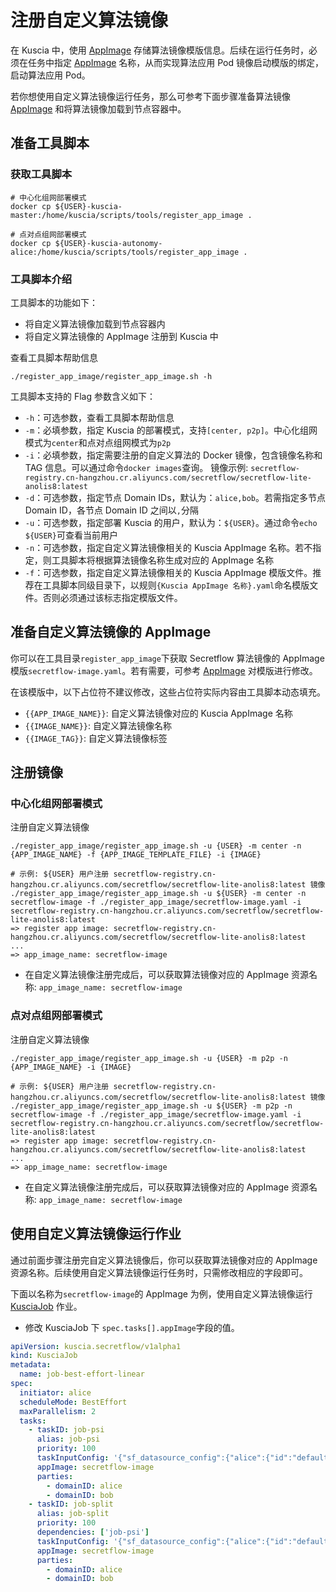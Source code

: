 # 注册自定义算法镜像

在 Kuscia 中，使用 [AppImage](../reference/concepts/appimage_cn.md) 存储算法镜像模版信息。后续在运行任务时，必须在任务中指定 [AppImage](../reference/concepts/appimage_cn.md) 名称，从而实现算法应用 Pod 镜像启动模版的绑定，启动算法应用 Pod。

若你想使用自定义算法镜像运行任务，那么可参考下面步骤准备算法镜像 [AppImage](../reference/concepts/appimage_cn.md) 和将算法镜像加载到节点容器中。

## 准备工具脚本

### 获取工具脚本

```shell
# 中心化组网部署模式
docker cp ${USER}-kuscia-master:/home/kuscia/scripts/tools/register_app_image .

# 点对点组网部署模式
docker cp ${USER}-kuscia-autonomy-alice:/home/kuscia/scripts/tools/register_app_image .
```

### 工具脚本介绍

工具脚本的功能如下：

- 将自定义算法镜像加载到节点容器内
- 将自定义算法镜像的 AppImage 注册到 Kuscia 中

查看工具脚本帮助信息

```shell
./register_app_image/register_app_image.sh -h
```

工具脚本支持的 Flag 参数含义如下：

- `-h`：可选参数，查看工具脚本帮助信息
- `-m`：必填参数，指定 Kuscia 的部署模式，支持`[center, p2p]`。中心化组网模式为`center`和点对点组网模式为`p2p`
- `-i`：必填参数，指定需要注册的自定义算法的 Docker 镜像，包含镜像名称和 TAG 信息。可以通过命令`docker images`查询。 镜像示例: `secretflow-registry.cn-hangzhou.cr.aliyuncs.com/secretflow/secretflow-lite-anolis8:latest`
- `-d`：可选参数，指定节点 Domain IDs，默认为：`alice,bob`。若需指定多节点 Domain ID，各节点 Domain ID 之间以`,`分隔
- `-u`：可选参数，指定部署 Kuscia 的用户，默认为：`${USER}`。通过命令`echo ${USER}`可查看当前用户
- `-n`：可选参数，指定自定义算法镜像相关的 Kuscia AppImage 名称。若不指定，则工具脚本将根据算法镜像名称生成对应的 AppImage 名称
- `-f`：可选参数，指定自定义算法镜像相关的 Kuscia AppImage 模版文件。推荐在工具脚本同级目录下，以规则`{Kuscia AppImage 名称}.yaml`命名模版文件。否则必须通过该标志指定模版文件。

## 准备自定义算法镜像的 AppImage

你可以在工具目录`register_app_image`下获取 Secretflow 算法镜像的 AppImage 模版`secretflow-image.yaml`。若有需要，可参考 [AppImage](../reference/concepts/appimage_cn.md) 对模版进行修改。

在该模版中，以下占位符不建议修改，这些占位符实际内容由工具脚本动态填充。
- `{{APP_IMAGE_NAME}}`: 自定义算法镜像对应的 Kuscia AppImage 名称
- `{{IMAGE_NAME}}`: 自定义算法镜像名称
- `{{IMAGE_TAG}}`: 自定义算法镜像标签

## 注册镜像

### 中心化组网部署模式

注册自定义算法镜像

```shell
./register_app_image/register_app_image.sh -u {USER} -m center -n {APP_IMAGE_NAME} -f {APP_IMAGE_TEMPLATE_FILE} -i {IMAGE}

# 示例: ${USER} 用户注册 secretflow-registry.cn-hangzhou.cr.aliyuncs.com/secretflow/secretflow-lite-anolis8:latest 镜像
./register_app_image/register_app_image.sh -u ${USER} -m center -n secretflow-image -f ./register_app_image/secretflow-image.yaml -i secretflow-registry.cn-hangzhou.cr.aliyuncs.com/secretflow/secretflow-lite-anolis8:latest
=> register app image: secretflow-registry.cn-hangzhou.cr.aliyuncs.com/secretflow/secretflow-lite-anolis8:latest
...
=> app_image_name: secretflow-image
```

- 在自定义算法镜像注册完成后，可以获取算法镜像对应的 AppImage 资源名称: `app_image_name: secretflow-image`

### 点对点组网部署模式

注册自定义算法镜像

```shell
./register_app_image/register_app_image.sh -u {USER} -m p2p -n {APP_IMAGE_NAME} -i {IMAGE}

# 示例: ${USER} 用户注册 secretflow-registry.cn-hangzhou.cr.aliyuncs.com/secretflow/secretflow-lite-anolis8:latest 镜像
./register_app_image/register_app_image.sh -u ${USER} -m p2p -n secretflow-image -f ./register_app_image/secretflow-image.yaml -i secretflow-registry.cn-hangzhou.cr.aliyuncs.com/secretflow/secretflow-lite-anolis8:latest
=> register app image: secretflow-registry.cn-hangzhou.cr.aliyuncs.com/secretflow/secretflow-lite-anolis8:latest
...
=> app_image_name: secretflow-image
```
- 在自定义算法镜像注册完成后，可以获取算法镜像对应的 AppImage 资源名称: `app_image_name: secretflow-image`


## 使用自定义算法镜像运行作业

通过前面步骤注册完自定义算法镜像后，你可以获取算法镜像对应的 AppImage 资源名称。后续使用自定义算法镜像运行任务时，只需修改相应的字段即可。

下面以名称为`secretflow-image`的 AppImage 为例，使用自定义算法镜像运行 [KusciaJob](../reference/concepts/kusciajob_cn.md) 作业。

- 修改 KusciaJob 下 `spec.tasks[].appImage`字段的值。

```yaml
apiVersion: kuscia.secretflow/v1alpha1
kind: KusciaJob
metadata:
  name: job-best-effort-linear
spec:
  initiator: alice
  scheduleMode: BestEffort
  maxParallelism: 2
  tasks:
    - taskID: job-psi
      alias: job-psi
      priority: 100
      taskInputConfig: '{"sf_datasource_config":{"alice":{"id":"default-data-source"},"bob":{"id":"default-data-source"}},"sf_cluster_desc":{"parties":["alice","bob"],"devices":[{"name":"spu","type":"spu","parties":["alice","bob"],"config":"{\"runtime_config\":{\"protocol\":\"REF2K\",\"field\":\"FM64\"},\"link_desc\":{\"connect_retry_times\":60,\"connect_retry_interval_ms\":1000,\"brpc_channel_protocol\":\"http\",\"brpc_channel_connection_type\":\"pooled\",\"recv_timeout_ms\":1200000,\"http_timeout_ms\":1200000}}"},{"name":"heu","type":"heu","parties":["alice","bob"],"config":"{\"mode\": \"PHEU\", \"schema\": \"paillier\", \"key_size\": 2048}"}],"ray_fed_config":{"cross_silo_comm_backend":"brpc_link"}},"sf_node_eval_param":{"domain":"data_prep","name":"psi","version":"0.0.1","attr_paths":["input/receiver_input/key","input/sender_input/key","protocol","precheck_input","bucket_size","curve_type"],"attrs":[{"ss":["id1"]},{"ss":["id2"]},{"s":"ECDH_PSI_2PC"},{"b":true},{"i64":"1048576"},{"s":"CURVE_FOURQ"}]},"sf_input_ids":["alice-table","bob-table"],"sf_output_ids":["psi-output"],"sf_output_uris":["psi-output.csv"]}'
      appImage: secretflow-image
      parties:
        - domainID: alice
        - domainID: bob
    - taskID: job-split
      alias: job-split
      priority: 100
      dependencies: ['job-psi']
      taskInputConfig: '{"sf_datasource_config":{"alice":{"id":"default-data-source"},"bob":{"id":"default-data-source"}},"sf_cluster_desc":{"parties":["alice","bob"],"devices":[{"name":"spu","type":"spu","parties":["alice","bob"],"config":"{\"runtime_config\":{\"protocol\":\"REF2K\",\"field\":\"FM64\"},\"link_desc\":{\"connect_retry_times\":60,\"connect_retry_interval_ms\":1000,\"brpc_channel_protocol\":\"http\",\"brpc_channel_connection_type\":\"pooled\",\"recv_timeout_ms\":1200000,\"http_timeout_ms\":1200000}}"},{"name":"heu","type":"heu","parties":["alice","bob"],"config":"{\"mode\": \"PHEU\", \"schema\": \"paillier\", \"key_size\": 2048}"}],"ray_fed_config":{"cross_silo_comm_backend":"brpc_link"}},"sf_node_eval_param":{"domain":"data_prep","name":"train_test_split","version":"0.0.1","attr_paths":["train_size","test_size","random_state","shuffle"],"attrs":[{"f":0.75},{"f":0.25},{"i64":1234},{"b":true}]},"sf_output_uris":["train-dataset.csv","test-dataset.csv"],"sf_output_ids":["train-dataset","test-dataset"],"sf_input_ids":["psi-output"]}'
      appImage: secretflow-image
      parties:
        - domainID: alice
        - domainID: bob
```
